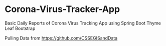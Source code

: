 # Corona-Virus-Tracker-App

Basic Daily Reports of Corona Virus Tracking App using 
Spring Boot Thyme Leaf Bootstrap

Pulling Data from https://github.com/CSSEGISandData
